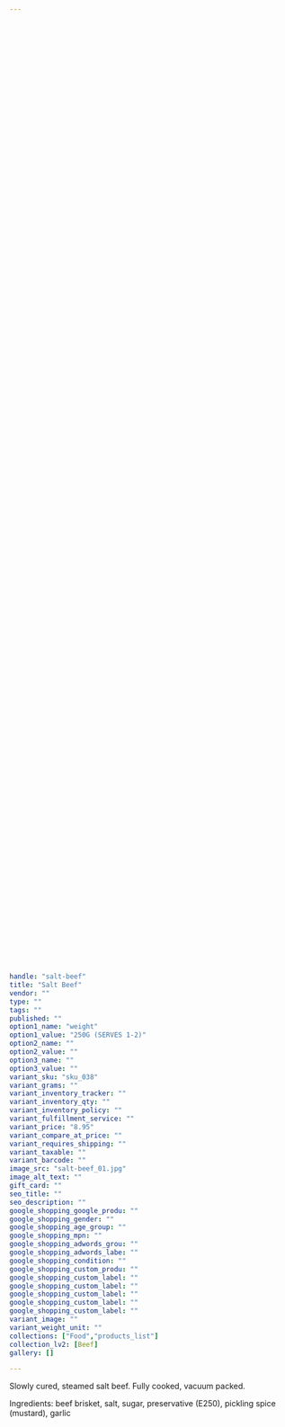 ```yaml
---
 
 

 
 

 
 

 
 

 
 

 
 

 
 

 
 

 
 

 
 

 
 

 
 

 
 

 
 

 
 

 
 

 
 

 
 

 
 

 
 

 
 

 
 

 
 

 
 

 
 

 
 

 
 

 
 

 
 

 
 

 
 

 
 

 
 

 
 

 
 

 
 

 
 

 
 

 
 

handle: "salt-beef"
title: "Salt Beef"
vendor: ""
type: ""
tags: ""
published: ""
option1_name: "weight"
option1_value: "250G (SERVES 1-2)"
option2_name: ""
option2_value: ""
option3_name: ""
option3_value: ""
variant_sku: "sku_038"
variant_grams: ""
variant_inventory_tracker: ""
variant_inventory_qty: ""
variant_inventory_policy: ""
variant_fulfillment_service: ""
variant_price: "8.95"
variant_compare_at_price: ""
variant_requires_shipping: ""
variant_taxable: ""
variant_barcode: ""
image_src: "salt-beef_01.jpg"
image_alt_text: ""
gift_card: ""
seo_title: ""
seo_description: ""
google_shopping_google_produ: ""
google_shopping_gender: ""
google_shopping_age_group: ""
google_shopping_mpn: ""
google_shopping_adwords_grou: ""
google_shopping_adwords_labe: ""
google_shopping_condition: ""
google_shopping_custom_produ: ""
google_shopping_custom_label: ""
google_shopping_custom_label: ""
google_shopping_custom_label: ""
google_shopping_custom_label: ""
google_shopping_custom_label: ""
variant_image: ""
variant_weight_unit: ""
collections: ["Food","products_list"]
collection_lv2: [Beef]
gallery: []

---
```


Slowly cured, steamed salt beef. Fully cooked, vacuum packed.

Ingredients: beef brisket, salt, sugar, preservative (E250), pickling spice (mustard), garlic
